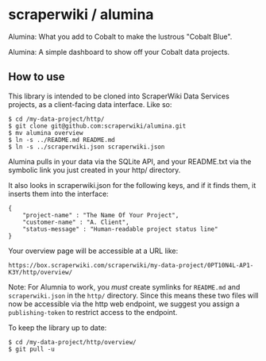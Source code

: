 # scraperwiki / alumina #

Alumina: What you add to Cobalt to make the lustrous "Cobalt Blue".

Alumina: A simple dashboard to show off your Cobalt data projects.

## How to use ##

This library is intended to be cloned into ScraperWiki Data Services projects, as a client-facing data interface. Like so:

    $ cd /my-data-project/http/
    $ git clone git@github.com:scraperwiki/alumina.git
    $ mv alumina overview
    $ ln -s ../README.md README.md
    $ ln -s ../scraperwiki.json scraperwiki.json

Alumina pulls in your data via the SQLite API, and your README.txt via the symbolic link you just created in your http/ directory.

It also looks in scraperwiki.json for the following keys, and if it finds them, it inserts them into the interface:

    {
        "project-name" : "The Name Of Your Project",
        "customer-name" : "A. Client",
        "status-message" : "Human-readable project status line"
    }

Your overview page will be accessible at a URL like:

    https://box.scraperwiki.com/scraperwiki/my-data-project/0PT10N4L-AP1-K3Y/http/overview/ 

Note: For Alumnia to work, you *must* create symlinks for `README.md` and `scraperwiki.json` in the `http/` directory. Since this means these two files will now be accessible via the http web endpoint, we suggest you assign a `publishing-token` to restrict access to the endpoint.

To keep the library up to date:

    $ cd /my-data-project/http/overview/
    $ git pull -u